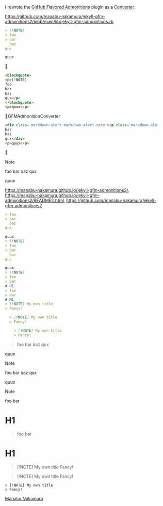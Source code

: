 I rewrote the [GitHub Flavored Admonitions](https://github.com/Helveg/jekyll-gfm-admonitions) plugin as a [Converter](https://jekyllrb.com/docs/plugins/converters/).

https://github.com/manabu-nakamura/jekyll-gfm-admonitions2/blob/main/lib/jekyll-gfm-admonitions.rb
```markdown
> [!NOTE]
> foo
> bar
  baz
qux

quux
```
🔽
```html
<blockquote>
<p>[!NOTE]
foo
bar
baz
qux</p>
</blockquote>
<p>quux</p>
```
🔽GFMAdmonitionConverter
```html
<div class='markdown-alert markdown-alert-note'><p class='markdown-alert-title'><svg class="octicon octicon-info" viewBox="0 0 16 16" version="1.1" width="16" height="16" aria-hidden="true"><path d="..."></path></svg> Note</p>foo
bar
baz
qux</div>
<p>quux</p>
```
🔽
> [!NOTE]
> foo
> bar
  baz
qux

quux

https://manabu-nakamura.github.io/jekyll-gfm-admonitions2/,
https://manabu-nakamura.github.io/jekyll-gfm-admonitions2/README2.html,
https://github.com/manabu-nakamura/jekyll-gfm-admonitions2
```markdown
> foo
> bar
  baz
qux

quux
> [!NOTE]
> foo
> bar
  baz
qux

quux
> [!NOTE]
> foo
> bar
# H1
> foo
> bar
# H1
> [!NOTE] My own title
> Fancy!

  > [!NOTE] My own title
  > Fancy!

    > [!NOTE] My own title
    > Fancy!
```
> foo
> bar
  baz
qux

quux
> [!NOTE]
> foo
> bar
  baz
qux

quux
> [!NOTE]
> foo
> bar
# H1
> foo
> bar
# H1
> [!NOTE] My own title
> Fancy!

  > [!NOTE] My own title
  > Fancy!

    > [!NOTE] My own title
    > Fancy!

[Manabu Nakamura](https://github.com/manabu-nakamura)